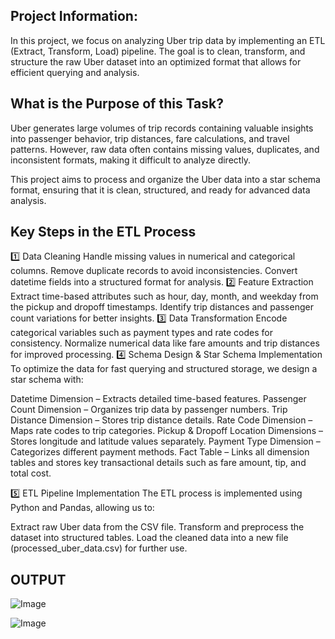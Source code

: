 ## Project Information:
In this project, we focus on analyzing Uber trip data by implementing an ETL (Extract, Transform, Load) pipeline. The goal is to clean, transform, and structure the raw Uber dataset into an optimized format that allows for efficient querying and analysis.

## What is the Purpose of this Task?
Uber generates large volumes of trip records containing valuable insights into passenger behavior, trip distances, fare calculations, and travel patterns. However, raw data often contains missing values, duplicates, and inconsistent formats, making it difficult to analyze directly.

This project aims to process and organize the Uber data into a star schema format, ensuring that it is clean, structured, and ready for advanced data analysis.
## Key Steps in the ETL Process

1️⃣ Data Cleaning
Handle missing values in numerical and categorical columns.
Remove duplicate records to avoid inconsistencies.
Convert datetime fields into a structured format for analysis.
2️⃣ Feature Extraction
Extract time-based attributes such as hour, day, month, and weekday from the pickup and dropoff timestamps.
Identify trip distances and passenger count variations for better insights.
3️⃣ Data Transformation
Encode categorical variables such as payment types and rate codes for consistency.
Normalize numerical data like fare amounts and trip distances for improved processing.
4️⃣ Schema Design & Star Schema Implementation
To optimize the data for fast querying and structured storage, we design a star schema with:

Datetime Dimension – Extracts detailed time-based features.
Passenger Count Dimension – Organizes trip data by passenger numbers.
Trip Distance Dimension – Stores trip distance details.
Rate Code Dimension – Maps rate codes to trip categories.
Pickup & Dropoff Location Dimensions – Stores longitude and latitude values separately.
Payment Type Dimension – Categorizes different payment methods.
Fact Table – Links all dimension tables and stores key transactional details such as fare amount, tip, and total cost.

5️⃣ ETL Pipeline Implementation
The ETL process is implemented using Python and Pandas, allowing us to:

Extract raw Uber data from the CSV file.
Transform and preprocess the dataset into structured tables.
Load the cleaned data into a new file (processed_uber_data.csv) for further use.

## OUTPUT 

![Image](https://github.com/user-attachments/assets/53e19036-5c23-4356-81c8-5a0aa9e21345)

![Image](https://github.com/user-attachments/assets/72515235-e4c8-4c0a-afde-160e01f10c82)


